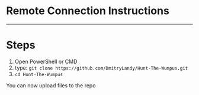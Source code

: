 # Remote Connection Instructions
---

# Steps

1. Open PowerShell or CMD
1. type: ```git clone https://github.com/DmitryLandy/Hunt-The-Wumpus.git```
1. ```cd Hunt-The-Wumpus```

You can now upload files to the repo
